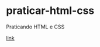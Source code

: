 # praticar-html-css
 Praticando HTML e CSS

<a href= "https://lolavobr.github.io/praticar-html-css/Desafios/d010/android.html"> link </a>
